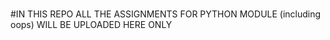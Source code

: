  # 
#IN THIS REPO ALL THE ASSIGNMENTS FOR PYTHON MODULE (including oops)  WILL BE UPLOADED HERE ONLY 
